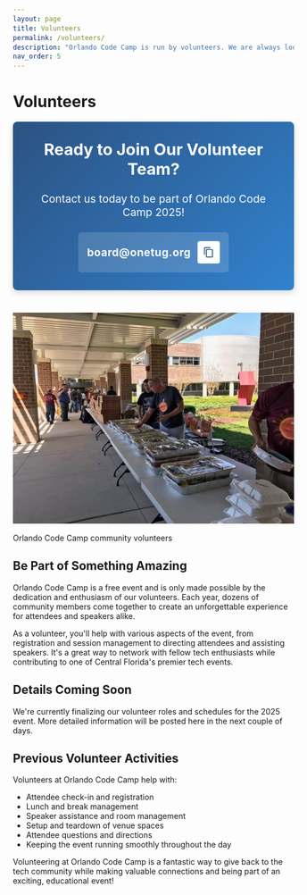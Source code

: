 ```yaml
---
layout: page
title: Volunteers
permalink: /volunteers/
description: "Orlando Code Camp is run by volunteers. We are always looking for more help! If you would like to volunteer, please let us know."
nav_order: 5
---
```


<style>
  .volunteer-contact {
    background-color: #f7fafc;
    border-radius: 8px;
    padding: 1.5rem;
    margin: 2rem 0;
    box-shadow: 0 2px 5px rgba(0, 0, 0, 0.05);
  }
  
  .contact-info {
    display: flex;
    align-items: center;
    justify-content: flex-start;
    flex-wrap: wrap;
    gap: 1rem;
    margin-bottom: 0.5rem;
  }
  
  .copy-btn {
    display: inline-flex;
    align-items: center;
    justify-content: center;
    padding: 0.5rem;
    width: 36px;
    height: 36px;
    background-color: #2c5282;
    color: white;
    border: none;
    border-radius: 4px;
    cursor: pointer;
    transition: all 0.2s ease;
  }
  
  .copy-btn:hover {
    background-color: #1a365d;
    transform: translateY(-2px);
  }
  
  /* Toast notification */
  .toast {
    position: fixed;
    bottom: 20px;
    left: 50%;
    transform: translateX(-50%) translateY(100px);
    background-color: #38a169;
    color: white;
    padding: 12px 24px;
    border-radius: 4px;
    box-shadow: 0 4px 8px rgba(0, 0, 0, 0.2);
    z-index: 1000;
    opacity: 0;
    transition: transform 0.3s ease-out, opacity 0.3s ease-out;
    pointer-events: none;
    display: flex;
    align-items: center;
    gap: 8px;
  }
  
  .toast.show {
    transform: translateX(-50%) translateY(0);
    opacity: 1;
  }
  
  /* New hero CTA styles */
  .hero-cta {
    background: linear-gradient(135deg, #2c5282, #3182ce);
    color: white;
    padding: 2rem;
    border-radius: 8px;
    margin: 1rem 0 2.5rem 0;
    text-align: center;
    box-shadow: 0 4px 12px rgba(0, 0, 0, 0.15);
  }
  
  .hero-cta h2 {
    margin-top: 0;
    font-size: 1.8rem;
    color: white;
  }
  
  .hero-cta p {
    font-size: 1.2rem;
    margin-bottom: 1.5rem;
  }
  
  .cta-email {
    background-color: rgba(255, 255, 255, 0.15);
    padding: 1rem;
    border-radius: 6px;
    display: inline-flex;
    align-items: center;
    margin: 0 auto;
    gap: 0.75rem;
  }
  
  .cta-email-text {
    font-weight: bold;
    font-size: 1.2rem;
    letter-spacing: 0.5px;
  }
  
  .cta-copy-btn {
    background-color: white;
    color: #2c5282;
    width: 40px;
    height: 40px;
    border-radius: 4px;
    display: inline-flex;
    align-items: center;
    justify-content: center;
    cursor: pointer;
    transition: all 0.2s ease;
    border: none;
  }
  
  .cta-copy-btn:hover {
    transform: translateY(-2px);
    box-shadow: 0 4px 8px rgba(0, 0, 0, 0.2);
  }
  
  .cta-copy-btn svg {
    width: 20px;
    height: 20px;
    fill: currentColor;
  }
</style>

# Volunteers

<!-- Hero CTA Section -->
<div class="hero-cta">
  <h2>Ready to Join Our Volunteer Team?</h2>
  <p>Contact us today to be part of Orlando Code Camp 2025!</p>
  <div class="cta-email">
    <span class="cta-email-text">board@onetug.org</span>
    <button id="copyEmailBtn" class="cta-copy-btn" aria-label="Copy email address to clipboard" title="Copy email address">
      <svg xmlns="http://www.w3.org/2000/svg" viewBox="0 0 24 24">
        <path d="M16 1H4c-1.1 0-2 .9-2 2v14h2V3h12V1zm3 4H8c-1.1 0-2 .9-2 2v14c0 1.1.9 2 2 2h11c1.1 0 2-.9 2-2V7c0-1.1-.9-2-2-2zm0 16H8V7h11v14z"/>
      </svg>
    </button>
  </div>
</div>

<div class="event-photo">
  <img src="/assets/img/photos/occ-lunch.jpg" alt="Orlando Code Camp Volunteers">
  <p class="photo-credit">Orlando Code Camp community volunteers</p>
</div>

## Be Part of Something Amazing

Orlando Code Camp is a free event and is only made possible by the dedication and enthusiasm of our volunteers. Each year, dozens of community members come together to create an unforgettable experience for attendees and speakers alike.

As a volunteer, you'll help with various aspects of the event, from registration and session management to directing attendees and assisting speakers. It's a great way to network with fellow tech enthusiasts while contributing to one of Central Florida's premier tech events.

## Details Coming Soon

We're currently finalizing our volunteer roles and schedules for the 2025 event. More detailed information will be posted here in the next couple of days.

## Previous Volunteer Activities

Volunteers at Orlando Code Camp help with:

- Attendee check-in and registration
- Lunch and break management
- Speaker assistance and room management
- Setup and teardown of venue spaces
- Attendee questions and directions
- Keeping the event running smoothly throughout the day

Volunteering at Orlando Code Camp is a fantastic way to give back to the tech community while making valuable connections and being part of an exciting, educational event!

<!-- Toast notification -->
<div id="toast" class="toast" role="alert" aria-live="polite">
  <span>Email copied to clipboard!</span>
</div>

<script src="{{ '/assets/js/volunteers.js' | relative_url }}?v={{ site.time | date: '%s' }}"></script>